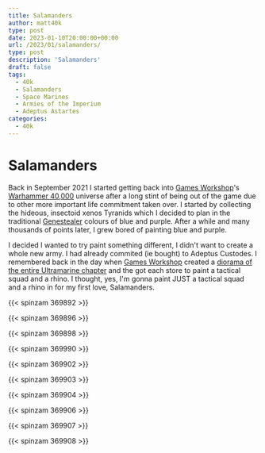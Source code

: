 ```yaml
---
title: Salamanders
author: matt40k
type: post
date: 2023-01-10T20:00:00+00:00
url: /2023/01/salamanders/
type: post
description: 'Salamanders'
draft: false
tags: 
  - 40k
  - Salamanders
  - Space Marines
  - Armies of the Imperium
  - Adeptus Astartes
categories:
  - 40k
---
```

 # Salamanders

Back in September 2021 I started getting back into [Games Workshop](https://www.games-workshop.com)'s [Warhammer 40,000](https://warhammer40000.com) universe after a long stint of being out of the game due to other more important life commitment taken over. I started by collecting the hideous, insectoid xenos Tyranids which I decided to plan in the traditional [Genestealer](https://warhammer40k.fandom.com/wiki/Genestealer) colours of blue and purple. After a while and many thousands of points later, I grew bored of painting blue and purple.

I decided I wanted to try paint something different, I didn't want to create a whole new army. I had already commited (ie bought) to Adeptus Custodes. I remembered back in the day when [Games Workshop](https://www.games-workshop.com) created a [diorama of the entire Ultramarine chapter](https://www.chaosbunker.de/en/2020/06/03/a-trip-down-memory-lane-first-time-to-warhammer-world/?cn-reloaded=1) and the got each store to paint a tactical squad and a rhino. I thought, yes, I'm gonna paint JUST a tactical squad and a rhino in for my first love, Salamanders.

{{< spinzam 369892 >}}

{{< spinzam 369896 >}}

{{< spinzam 369898 >}}

{{< spinzam 369990 >}}

{{< spinzam 369902 >}}

{{< spinzam 369903 >}}

{{< spinzam 369904 >}}

{{< spinzam 369906 >}}

{{< spinzam 369907 >}}

{{< spinzam 369908 >}}